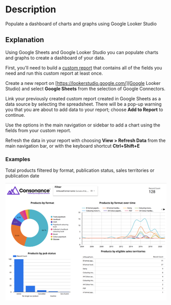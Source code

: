 # Description

Populate a dashboard of charts and graphs using Google Looker Studio

## Explanation

Using Google Sheets and Google Looker Studio you can populate charts and graphs to create a dashboard of your data.

First, you'll need to build a [custom report](/examples/sample\_custom\_report.md) that contains all of the fields you need and run this custom report at least once.

Create a new report on [https://lookerstudio.google.com/](Google Looker Studio) and select **Google Sheets** from the selection of Google Connectors.

Link your previously created custom report created in Google Sheets as a data source by selecting the spreadsheet. There will be a pop-up warning you that you are about to add data to your report; choose **Add to Report** to continue.

Use the options in the main navigation or sidebar to add a chart using the fields from your custom report.

Refresh the data in your report with choosing **View > Refresh Data** from the main navigation bar, or with the keyboard shortcut **Ctrl+Shift+E**

### Examples

Total products filtered by format, publication status, sales territories or publication date

![Google Data Studio screenshot. The dashboard shows a pie chart, a line graph, a bar chart and a pivot table.](/images/sampledashboard.png)